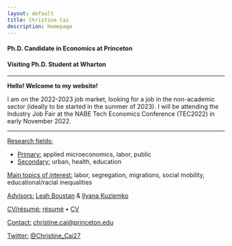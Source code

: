 ```yaml
---
layout: default
title: Christine Cai
description: Homepage
---
```


#### Ph.D. Candidate in Economics at Princeton
#### Visiting Ph.D. Student at Wharton

<hr />

<strong>Hello! Welcome to my website!</strong>

I am on the 2022-2023 job market, looking for a job in the non-academic sector (ideally to be started in the summer of 2023). I will be attending the Industry Job Fair at the NABE Tech Economics Conference (TEC2022) in early November 2022.

<hr />


<u>Research fields:</u>
* <u>Primary:</u> applied microeconomics, labor, public
* <u>Secondary:</u> urban, health, education
			
<u>Main topics of interest:</u> labor, segregation, migrations, social mobility, educational/racial inequalities

<u>Advisors:</u> <a href="https://scholar.princeton.edu/lboustan/home">Leah Boustan</a> & <a href="https://scholar.princeton.edu/kuziemko/home">Ilyana Kuziemko</a>
	
<u>CV/résumé:</u> <a href="/assets/pdf/Christine_Cai_resume.pdf">résumé</a> • <a href="/assets/pdf/Christine_Cai_CV.pdf">CV</a>

<u>Contact:</u> <a href="mailto:christine.cai@princeton.edu">christine.cai@princeton.edu</a>

<u>Twitter:</u> <a href="https://twitter.com/Christine_Cai27">@Christine_Cai27</a>
